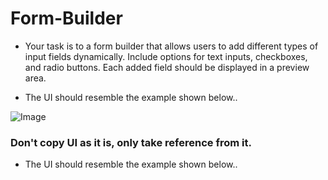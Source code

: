 
# Form-Builder

- Your task is to a form builder that allows users to add different types of input fields dynamically. Include options for text inputs, checkboxes, and radio buttons. Each added field should be displayed in a preview area.


- The UI should resemble the example shown below..

![Image](https://utfs.io/f/9174ecc0-b9c4-454c-9db6-2d6f1ed6138d-ng35bm.png)



### Don't copy UI as it is, only take reference from it.

- The UI should resemble the example shown below..


